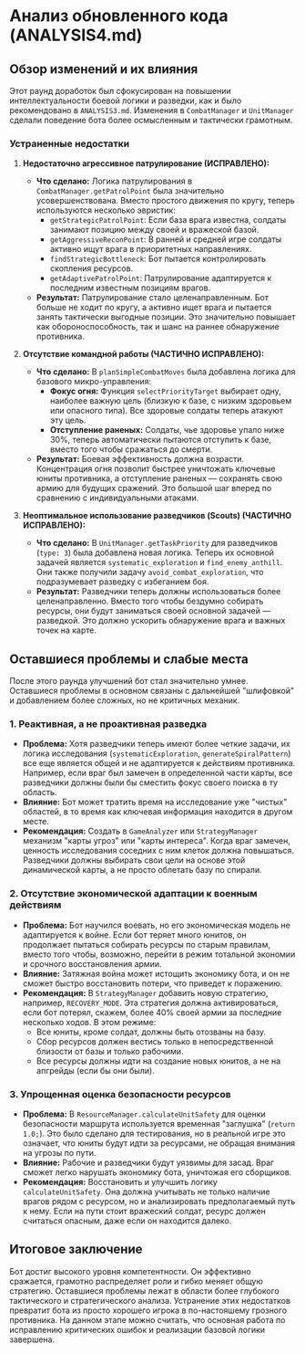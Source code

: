# Анализ обновленного кода (ANALYSIS4.md)

## Обзор изменений и их влияния

Этот раунд доработок был сфокусирован на повышении интеллектуальности боевой логики и разведки, как и было рекомендовано в `ANALYSIS3.md`. Изменения в `CombatManager` и `UnitManager` сделали поведение бота более осмысленным и тактически грамотным.

### Устраненные недостатки

1.  **Недостаточно агрессивное патрулирование (ИСПРАВЛЕНО):**
    - **Что сделано:** Логика патрулирования в `CombatManager.getPatrolPoint` была значительно усовершенствована. Вместо простого движения по кругу, теперь используются несколько эвристик:
        - `getStrategicPatrolPoint`: Если база врага известна, солдаты занимают позицию между своей и вражеской базой.
        - `getAggressiveReconPoint`: В ранней и средней игре солдаты активно ищут врага в приоритетных направлениях.
        - `findStrategicBottleneck`: Бот пытается контролировать скопления ресурсов.
        - `getAdaptivePatrolPoint`: Патрулирование адаптируется к последним известным позициям врагов.
    - **Результат:** Патрулирование стало целенаправленным. Бот больше не ходит по кругу, а активно ищет врага и пытается занять тактически выгодные позиции. Это значительно повышает как обороноспособность, так и шанс на раннее обнаружение противника.

2.  **Отсутствие командной работы (ЧАСТИЧНО ИСПРАВЛЕНО):**
    - **Что сделано:** В `planSimpleCombatMoves` была добавлена логика для базового микро-управления:
        - **Фокус огня:** Функция `selectPriorityTarget` выбирает одну, наиболее важную цель (близкую к базе, с низким здоровьем или опасного типа). Все здоровые солдаты теперь атакуют эту цель.
        - **Отступление раненых:** Солдаты, чье здоровье упало ниже 30%, теперь автоматически пытаются отступить к базе, вместо того чтобы сражаться до смерти.
    - **Результат:** Боевая эффективность должна возрасти. Концентрация огня позволит быстрее уничтожать ключевые юниты противника, а отступление раненых — сохранять свою армию для будущих сражений. Это большой шаг вперед по сравнению с индивидуальными атаками.

3.  **Неоптимальное использование разведчиков (Scouts) (ЧАСТИЧНО ИСПРАВЛЕНО):**
    - **Что сделано:** В `UnitManager.getTaskPriority` для разведчиков (`type: 3`) была добавлена новая логика. Теперь их основной задачей является `systematic_exploration` и `find_enemy_anthill`. Они также получили задачу `avoid_combat_exploration`, что подразумевает разведку с избеганием боя.
    - **Результат:** Разведчики теперь должны использоваться более целенаправленно. Вместо того чтобы бездумно собирать ресурсы, они будут заниматься своей основной задачей — разведкой. Это должно ускорить обнаружение врага и важных точек на карте.

## Оставшиеся проблемы и слабые места

После этого раунда улучшений бот стал значительно умнее. Оставшиеся проблемы в основном связаны с дальнейшей "шлифовкой" и добавлением более сложных, но не критичных механик.

### 1. Реактивная, а не проактивная разведка

- **Проблема:** Хотя разведчики теперь имеют более четкие задачи, их логика исследования (`systematicExploration`, `generateSpiralPattern`) все еще является общей и не адаптируется к действиям противника. Например, если враг был замечен в определенной части карты, все разведчики должны были бы сместить фокус своего поиска в ту область.
- **Влияние:** Бот может тратить время на исследование уже "чистых" областей, в то время как ключевая информация находится в другом месте.
- **Рекомендация:** Создать в `GameAnalyzer` или `StrategyManager` механизм "карты угроз" или "карты интереса". Когда враг замечен, ценность исследования соседних с ним клеток должна повышаться. Разведчики должны выбирать свои цели на основе этой динамической карты, а не просто облетать базу по спирали.

### 2. Отсутствие экономической адаптации к военным действиям

- **Проблема:** Бот научился воевать, но его экономическая модель не адаптируется к войне. Если бот теряет много юнитов, он продолжает пытаться собирать ресурсы по старым правилам, вместо того чтобы, возможно, перейти в режим тотальной экономии и срочного восстановления армии.
- **Влияние:** Затяжная война может истощить экономику бота, и он не сможет быстро восстановить потери, что приведет к поражению.
- **Рекомендация:** В `StrategyManager` добавить новую стратегию, например, `RECOVERY_MODE`. Эта стратегия должна активироваться, если бот потерял, скажем, более 40% своей армии за последние несколько ходов. В этом режиме:
    - Все юниты, кроме солдат, должны быть отозваны на базу.
    - Сбор ресурсов должен вестись только в непосредственной близости от базы и только рабочими.
    - Все ресурсы должны идти на создание новых юнитов, а не на апгрейды (если бы они были).

### 3. Упрощенная оценка безопасности ресурсов

- **Проблема:** В `ResourceManager.calculateUnitSafety` для оценки безопасности маршрута используется временная "заглушка" (`return 1.0;`). Это было сделано для тестирования, но в реальной игре это означает, что юниты будут идти за ресурсами, не обращая внимания на угрозы по пути.
- **Влияние:** Рабочие и разведчики будут уязвимы для засад. Враг сможет легко нарушать экономику бота, уничтожая его сборщиков.
- **Рекомендация:** Восстановить и улучшить логику `calculateUnitSafety`. Она должна учитывать не только наличие врагов рядом с ресурсом, но и анализировать предполагаемый путь к нему. Если на пути стоит вражеский солдат, ресурс должен считаться опасным, даже если он находится далеко.

## Итоговое заключение

Бот достиг высокого уровня компетентности. Он эффективно сражается, грамотно распределяет роли и гибко меняет общую стратегию. Оставшиеся проблемы лежат в области более глубокого тактического и стратегического анализа. Устранение этих недостатков превратит бота из просто хорошего игрока в по-настояшему грозного противника. На данном этапе можно считать, что основная работа по исправлению критических ошибок и реализации базовой логики завершена.